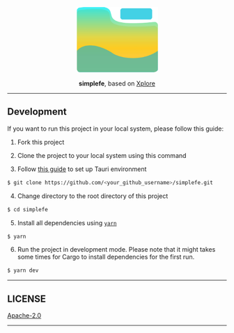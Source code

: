 <div align="center">
<img height=150 src="src-tauri/icons/icon.png" />
</div>

<p align="center"><span><b>simplefe</b>, based on <a href="https://xplorer.space">Xplore</a> </span></p>

---

## Development

If you want to run this project in your local system, please follow this guide:

1. Fork this project

2. Clone the project to your local system using this command

3. Follow [this guide](https://tauri.studio/en/docs/getting-started/intro/#setting-up-your-environment) to set up Tauri environment

```sh
$ git clone https://github.com/<your_github_username>/simplefe.git
```

4. Change directory to the root directory of this project

```sh
$ cd simplefe
```

5. Install all dependencies using [`yarn`](https://yarnpkg.com/)

```sh
$ yarn
```

6. Run the project in development mode. Please note that it might takes some times for Cargo to install dependencies for the first run.

```sh
$ yarn dev
```

---

## LICENSE

[Apache-2.0](https://apache.org/licenses/LICENSE-2.0)

---
